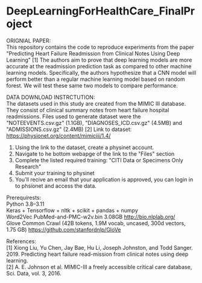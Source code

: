 # DeepLearningForHealthCare_FinalProject

ORIGNIAL PAPER: <br>
This repository contains the code to reproduce experiments from the paper "Predicting Heart Failure Readmission from Clinical Notes Using Deep Learning" [1]
The authors aim to prove that deep learning models are more accurate at the readmission prediction task as compared to other machine learning models. Specifically, the authors hypothesize that a CNN model will perform better than a regular machine learning model based on random forest. We will test these same two models to compare performance.
 
 
DATA DOWNLOAD INSTRCTUTION: <br>
The datasets used in this study are created from the MIMIC III database. They consist of clinical summary notes from heart failure hospital readmissions. Files used to generate dataset were the "NOTEEVENTS.csv.gz" (1.1GB), "DIAGNOSES_ICD.csv.gz" (4.5MB) and "ADMISSIONS.csv.gz" (2.4MB) [2]
Link to dataset: https://physionet.org/content/mimiciii/1.4/
1) Using the link to the dataset, create a physinet account.
2) Navigate to he bottom webapge of the link to the "Files" section
3) Complete the listed required training: "CITI Data or Specimens Only Research"
4) Submit your training to physinet 
5) You'll recive an email that your application is approved, you can login in to phsionet and access the data. 

Prerequirests: <br>
Python 3.8–3.11 <br>
Keras + Tensorflow + nltk + scikit + pandas + numpy <br>
Word2Vec PubMed-and-PMC-w2v.bin 3.08GB http://bio.nlplab.org/ <br>
Glove Common Crawl (42B tokens, 1.9M vocab, uncased, 300d vectors, 1.75 GB) https://github.com/stanfordnlp/GloVe <br>

References: <br>
[1] Xiong Liu, Yu Chen, Jay Bae, Hu Li, Joseph Johnston, and Todd Sanger. 2019. Predicting heart failure read-mission from clinical notes using deep learning. <br>
[2] A. E. Johnson et al. MIMIC-III a freely accessible critical care database, Sci. Data, vol. 3, 2016. 
